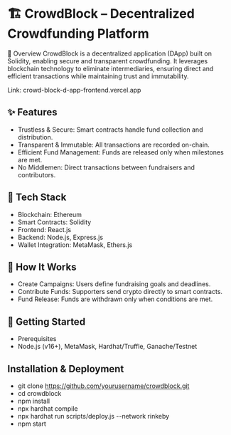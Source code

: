 # 🏗️ CrowdBlock – Decentralized Crowdfunding Platform
📌 Overview
CrowdBlock is a decentralized application (DApp) built on Solidity, enabling secure and transparent crowdfunding. It leverages blockchain technology to eliminate intermediaries, ensuring direct and efficient transactions while maintaining trust and immutability.

Link:
crowd-block-d-app-frontend.vercel.app

## ✨ Features
- Trustless & Secure: Smart contracts handle fund collection and distribution.
- Transparent & Immutable: All transactions are recorded on-chain.
- Efficient Fund Management: Funds are released only when milestones are met.
- No Middlemen: Direct transactions between fundraisers and contributors.

## 🔧 Tech Stack
- Blockchain: Ethereum
- Smart Contracts: Solidity
- Frontend: React.js
- Backend: Node.js, Express.js
- Wallet Integration: MetaMask, Ethers.js

## 🚀 How It Works
- Create Campaigns: Users define fundraising goals and deadlines.
- Contribute Funds: Supporters send crypto directly to smart contracts.
- Fund Release: Funds are withdrawn only when conditions are met.

## 📖 Getting Started
- Prerequisites
- Node.js (v16+), MetaMask, Hardhat/Truffle, Ganache/Testnet

## Installation & Deployment
- git clone https://github.com/yourusername/crowdblock.git
- cd crowdblock
- npm install
- npx hardhat compile
- npx hardhat run scripts/deploy.js --network rinkeby
- npm start

